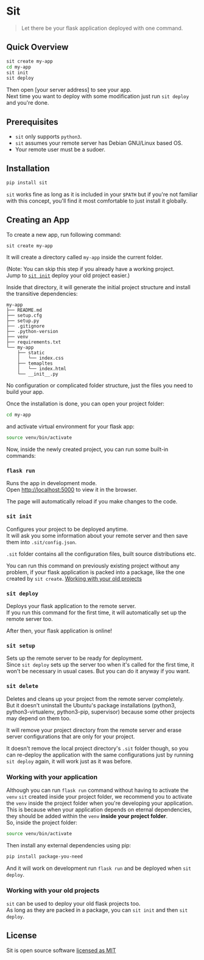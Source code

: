 # Sit

> Let there be your flask application deployed with one command.

## Quick Overview

```sh
sit create my-app
cd my-app
sit init
sit deploy
```

Then open [your server address] to see your app.<br />
Next time you want to deploy with some modification just run `sit deploy` and you're done.

## Prerequisites

* `sit` only supports `python3`.
* `sit` assumes your remote server has Debian GNU/Linux based OS.
* Your remote user must be a sudoer.

## Installation

```sh
pip install sit
```

`sit` works fine as long as it is included in your `$PATH` but if you're not familiar with this concept, you'll find it most comfortable to just install it globally.

## Creating an App

To create a new app, run following command:

```sh
sit create my-app
```

It will create a directory called `my-app` inside the current folder.

(Note: You can skip this step if you already have a working project.<br />
Jump to [`sit init`](#sit-init) deploy your old project easier.)


Inside that directory, it will generate the initial project structure and install the transitive dependencies:

```
my-app
├── README.md
├── setup.cfg
├── setup.py
├── .gitignore
├── .python-version
├── venv
├── requirements.txt
└── my-app
    ├── static
    │   └── index.css
    ├── temapltes
    │   └── index.html
    └── __init__.py
```

No configuration or complicated folder structure, just the files you need to build your app.

Once the installation is done, you can open your project folder:

```sh
cd my-app
```

and activate virtual environment for your flask app:

```sh
source venv/bin/activate
```

Now, inside the newly created project, you can run some built-in commands:

### `flask run`

Runs the app in development mode.<br />
Open [http://localhost:5000](http://localhost:5000) to view it in the browser.

The page will automatically reload if you make changes to the code.

### `sit init`

Configures your project to be deployed anytime.<br />
It will ask you some information about your remote server and then save them into `.sit/config.json`.

`.sit` folder contains all the configuration files, built source distributions etc.<br />

You can run this command on previously existing project without any problem, if your flask application is packed into a package, like the one created by `sit create`. [Working with your old projects](#working-with-your-old-projects)

### `sit deploy`

Deploys your flask application to the remote server.<br />
If you run this command for the first time, it will automatically set up the remote server too.

After then, your flask application is online!

### `sit setup`

Sets up the remote server to be ready for deployment.<br />
Since `sit deploy` sets up the server too when it's called for the first time, it won't be necessary in usual cases. But you can do it anyway if you want.

### `sit delete`

Deletes and cleans up your project from the remote server completely.<br />
But it doesn't uninstall the Ubuntu's package installations (python3, python3-virtualenv, python3-pip, supervisor) because some other projects may depend on them too.<br />

It will remove your project directory from the remote server and erase server configurations that are only for your project.

It doesn't remove the local project directory's `.sit` folder though, so you can re-deploy the application with the same configurations just by running `sit deploy` again, it will work just as it was before.


### Working with your application

Although you can run `flask run` command without having to activate the `venv` `sit` created inside your project folder, we recommend you to activate the `venv` inside the project folder when you're developing your application.<br />
This is because when your application depends on eternal dependencies, they should be added within the `venv` **inside your project folder**.<br /> So, inside the project folder:

```sh
source venv/bin/activate
```

Then install any external dependencies using pip:

```sh
pip install package-you-need
```

And it will work on development run `flask run` and be deployed when `sit deploy`.

### Working with your old projects

`sit` can be used to deploy your old flask projects too.<br />
As long as they are packed in a package, you can `sit init` and then `sit deploy`.


## License

Sit is open source software [licensed as MIT]()
